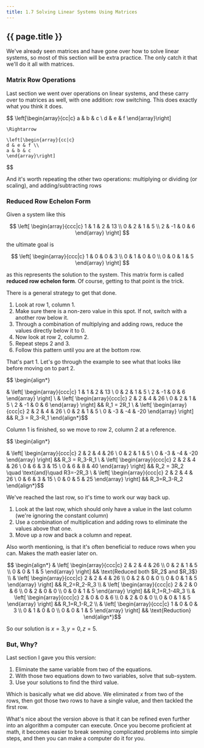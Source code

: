 ```yaml
---
title: 1.7 Solving Linear Systems Using Matrices
---
```


## {{ page.title }}

We've already seen matrices and have gone over how to solve linear systems, so most of this section will be extra practice. The only catch it that we'll do it all with matrices.

### Matrix Row Operations

Last section we went over operations on linear systems, and these carry over to matrices as well, with one addition: row switching. This does exactly what you think it does.

$$
    \left[\begin{array}{cc|c}
    a & b & c \\
    d & e & f
    \end{array}\right]

    \Rightarrow

    \left[\begin{array}{cc|c}
    d & e & f \\
    a & b & c
    \end{array}\right]
$$

And it's worth repeating the other two operations: multiplying or dividing (or scaling), and adding/subtracting rows

### Reduced Row Echelon Form

Given a system like this

$$ \left[
    \begin{array}{ccc|c}
    1 & 1 & 2 & 13 \\
    0 & 2 & 1 & 5 \\
    2 & -1 & 0 & 6
    \end{array}
\right] $$

the ultimate goal is

$$ \left[
    \begin{array}{ccc|c}
    1 & 0 & 0 & 3 \\
    0 & 1 & 0 & 0 \\
    0 & 0 & 1 & 5
    \end{array}
\right] $$

as this represents the solution to the system. This matrix form is called **reduced row echelon form**. Of course, getting to that point is the trick.

There is a general strategy to get that done.

1. Look at row 1, column 1.
2. Make sure there is a non-zero value in this spot. If not, switch with a another row below it.
3. Through a combination of multiplying and adding rows, reduce the values directly below it to 0.
4. Now look at row 2, column 2.
5. Repeat steps 2 and 3.
6. Follow this pattern until you are at the bottom row.

That's part 1. Let's go through the example to see what that looks like before moving on to part 2.

$$ \begin{align*}

&
\left[
    \begin{array}{ccc|c}
    1 & 1 & 2 & 13 \\
    0 & 2 & 1 & 5 \\
    2 & -1 & 0 & 6
    \end{array}
\right]
\\
&
\left[
    \begin{array}{ccc|c}
    2 & 2 & 4 & 26 \\
    0 & 2 & 1 & 5 \\
    2 & -1 & 0 & 6
    \end{array}
\right] && R_1 = 2R_1
\\
&
\left[
    \begin{array}{ccc|c}
    2 & 2 & 4 & 26 \\
    0 & 2 & 1 & 5 \\
    0 & -3 & -4 & -20
    \end{array}
\right] && R_3 = R_3-R_1
\end{align*}$$

Column 1 is finished, so we move to row 2, column 2 at a reference.

$$ \begin{align*}

&
\left[
    \begin{array}{ccc|c}
    2 & 2 & 4 & 26 \\
    0 & 2 & 1 & 5 \\
    0 & -3 & -4 & -20
    \end{array}
\right] && R_3 = R_3-R_1
\\
&
\left[
    \begin{array}{ccc|c}
    2 & 2 & 4 & 26 \\
    0 & 6 & 3 & 15 \\
    0 & 6 & 8 & 40
    \end{array}
\right] && R_2 = 3R_2 \quad \text{and}\quad R3=-2R_3
\\
&
\left[
    \begin{array}{ccc|c}
    2 & 2 & 4 & 26 \\
    0 & 6 & 3 & 15 \\
    0 & 0 & 5 & 25
    \end{array}
\right] && R_3=R_3-R_2
\end{align*}$$

We've reached the last row, so it's time to work our way back up.

1. Look at the last row, which should only have a value in the last column (we're ignoring the constant column)
2. Use a combination of multiplication and adding rows to eliminate the values above that one.
3. Move up a row and back a column and repeat.

Also worth mentioning, is that it's often beneficial to reduce rows when you can. Makes the math easier later on.

$$ \begin{align*}
&
\left[
    \begin{array}{ccc|c}
    2 & 2 & 4 & 26 \\
    0 & 2 & 1 & 5 \\
    0 & 0 & 1 & 5
    \end{array}
\right] && \text{Reduced both $R_2$ and $R_3$}
\\
&
\left[
    \begin{array}{ccc|c}
    2 & 2 & 4 & 26 \\
    0 & 2 & 0 & 0 \\
    0 & 0 & 1 & 5
    \end{array}
\right] && R_2=R_2-R_3
\\
&
\left[
    \begin{array}{ccc|c}
    2 & 2 & 0 & 6 \\
    0 & 2 & 0 & 0 \\
    0 & 0 & 1 & 5
    \end{array}
\right] && R_1=R_1-4R_3
\\
&
\left[
    \begin{array}{ccc|c}
    2 & 0 & 0 & 6 \\
    0 & 2 & 0 & 0 \\
    0 & 0 & 1 & 5
    \end{array}
\right] && R_1=R_1-R_2
\\
&
\left[
    \begin{array}{ccc|c}
    1 & 0 & 0 & 3 \\
    0 & 1 & 0 & 0 \\
    0 & 0 & 1 & 5
    \end{array}
\right] && \text{Reduction}
\end{align*}$$

So our solution is $x=3,y=0,z=5$.

### But, Why?

Last section I gave you this version:

1. Eliminate the same variable from two of the equations.
2. With those two equations down to two variables, solve that sub-system.
3. Use your solutions to find the third value.

Which is basically what we did above. We eliminated $x$ from two of the rows, then got those two rows to have a single value, and then tackled the first row.

What's nice about the version above is that it can be refined even further into an algorithm a computer can execute. Once you become proficient at math, it becomes easier to break seeming complicated problems into simple steps, and then you can make a computer do it for you.
